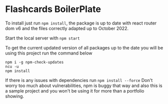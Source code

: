 # Flashcards BoilerPlate

To install just run `npm install`, the package is up to date with react router dom v6 and the files correctly adapted up to October 2022.

Start the local server with `npm start`

To get the current updated version of all packages up to the date you will be using this project run the command below

```
npm i -g npm-check-updates
ncu -u
npm install
```

If there is any issues with dependencies run `npm install --force` Don't worry too much about vulnerabilities, npm is buggy that way and also this is a sample project and you won't be using it for more than a portfolio showing.
